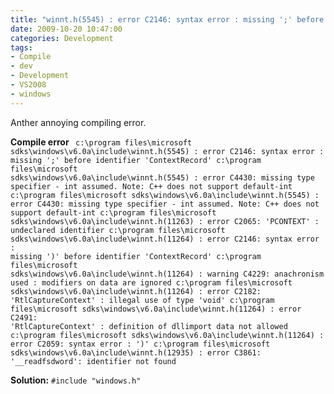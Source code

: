 ```yaml
---
title: "winnt.h(5545) : error C2146: syntax error : missing ';' before identifier 'ContextRecord'"
date: 2009-10-20 10:47:00
categories: Development
tags: 
- Compile 
- dev 
- Development 
- VS2008 
- windows
---
```

Anther annoying compiling error.

<strong>Compile error </strong><code>
c:\program files\microsoft sdks\windows\v6.0a\include\winnt.h(5545) : error C2146: syntax error : missing ';' before identifier 'ContextRecord'
c:\program files\microsoft sdks\windows\v6.0a\include\winnt.h(5545) : error C4430: missing type specifier - int assumed. Note: C++ does not support default-int
c:\program files\microsoft sdks\windows\v6.0a\include\winnt.h(5545) : error C4430: missing type specifier - int assumed. Note: C++ does not support default-int
c:\program files\microsoft sdks\windows\v6.0a\include\winnt.h(11263) : error C2065: 'PCONTEXT' : undeclared identifier
c:\program files\microsoft sdks\windows\v6.0a\include\winnt.h(11264) : error C2146: syntax error : missing ')' before identifier 'ContextRecord'
c:\program files\microsoft sdks\windows\v6.0a\include\winnt.h(11264) : warning C4229: anachronism used : modifiers on data are ignored
c:\program files\microsoft sdks\windows\v6.0a\include\winnt.h(11264) : error C2182: 'RtlCaptureContext' : illegal use of type 'void'
c:\program files\microsoft sdks\windows\v6.0a\include\winnt.h(11264) : error C2491: 'RtlCaptureContext' : definition of dllimport data not allowed
c:\program files\microsoft sdks\windows\v6.0a\include\winnt.h(11264) : error C2059: syntax error : ')'
c:\program files\microsoft sdks\windows\v6.0a\include\winnt.h(12935) : error C3861: '__readfsdword': identifier not found
</code>

<strong>Solution:</strong>
<code>#include "windows.h"</code>
